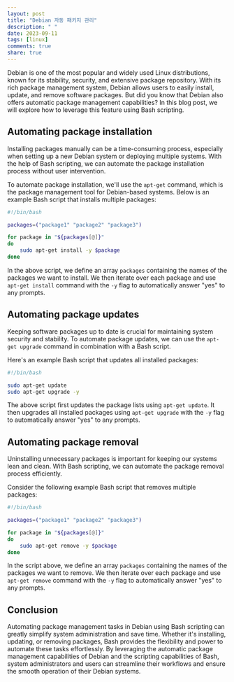 ```yaml
---
layout: post
title: "Debian 자동 패키지 관리"
description: " "
date: 2023-09-11
tags: [linux]
comments: true
share: true
---
```


Debian is one of the most popular and widely used Linux distributions, known for its stability, security, and extensive package repository. With its rich package management system, Debian allows users to easily install, update, and remove software packages. But did you know that Debian also offers automatic package management capabilities? In this blog post, we will explore how to leverage this feature using Bash scripting.

## Automating package installation

Installing packages manually can be a time-consuming process, especially when setting up a new Debian system or deploying multiple systems. With the help of Bash scripting, we can automate the package installation process without user intervention.

To automate package installation, we'll use the `apt-get` command, which is the package management tool for Debian-based systems. Below is an example Bash script that installs multiple packages:

```bash
#!/bin/bash

packages=("package1" "package2" "package3")

for package in "${packages[@]}"
do
    sudo apt-get install -y $package
done
```

In the above script, we define an array `packages` containing the names of the packages we want to install. We then iterate over each package and use `apt-get install` command with the `-y` flag to automatically answer "yes" to any prompts.

## Automating package updates

Keeping software packages up to date is crucial for maintaining system security and stability. To automate package updates, we can use the `apt-get upgrade` command in combination with a Bash script.

Here's an example Bash script that updates all installed packages:

```bash
#!/bin/bash

sudo apt-get update
sudo apt-get upgrade -y
```

The above script first updates the package lists using `apt-get update`. It then upgrades all installed packages using `apt-get upgrade` with the `-y` flag to automatically answer "yes" to any prompts.

## Automating package removal

Uninstalling unnecessary packages is important for keeping our systems lean and clean. With Bash scripting, we can automate the package removal process efficiently.

Consider the following example Bash script that removes multiple packages:

```bash
#!/bin/bash

packages=("package1" "package2" "package3")

for package in "${packages[@]}"
do
    sudo apt-get remove -y $package
done
```

In the script above, we define an array `packages` containing the names of the packages we want to remove. We then iterate over each package and use `apt-get remove` command with the `-y` flag to automatically answer "yes" to any prompts.

## Conclusion

Automating package management tasks in Debian using Bash scripting can greatly simplify system administration and save time. Whether it's installing, updating, or removing packages, Bash provides the flexibility and power to automate these tasks effortlessly. By leveraging the automatic package management capabilities of Debian and the scripting capabilities of Bash, system administrators and users can streamline their workflows and ensure the smooth operation of their Debian systems.